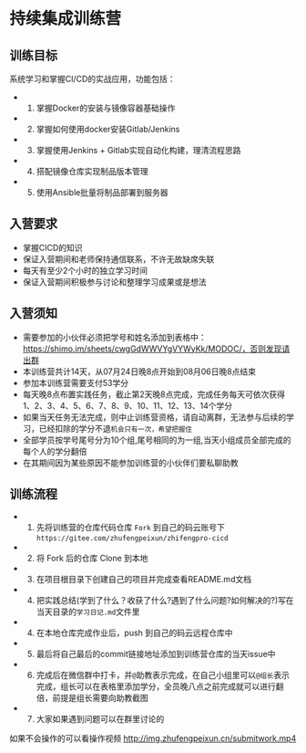 # 持续集成训练营

## 训练目标
系统学习和掌握CI/CD的实战应用，功能包括： 

- 1. 掌握Docker的安装与镜像容器基础操作
- 2. 掌握如何使用docker安装Gitlab/Jenkins
- 3. 掌握使用Jenkins + Gitlab实现自动化构建，理清流程思路
- 4. 搭配镜像仓库实现制品版本管理
- 5. 使用Ansible批量将制品部署到服务器

## 入营要求
- 掌握CICD的知识
- 保证入营期间和老师保持通信联系，不许无故缺席失联
- 每天有至少2个小时的独立学习时间
- 保证入营期间积极参与讨论和整理学习成果或是想法

## 入营须知
- 需要参加的小伙伴必须把学号和姓名添加到表格中：https://shimo.im/sheets/cwgGdWWVYgVYWyKk/MODOC/，否则发现请出群
- 本训练营共计14天，从07月24日晚8点开始到08月06日晚8点结束 
- 参加本训练营需要支付53学分
- 每天晚8点布置实践任务，截止第2天晚8点完成，完成任务每天可依次获得 1、2、3、4、5、6、7、8、9、10、11、12、13、14个学分
- 如果当天任务无法完成，则中止训练营资格，请自动离群，无法参与后续的学习，已经扣除的学分不退`机会只有一次，希望把握住`
- 全部学员按学号尾号分为10个组,尾号相同的为一组,当天小组成员全部完成的每个人的学分翻倍
- 在其期间因为某些原因不能参加训练营的小伙伴们要私聊助教

## 训练流程
- 1. 先将训练营的仓库代码仓库 `Fork` 到自己的码云账号下 `https://gitee.com/zhufengpeixun/zhifengpro-cicd`
- 2. 将 Fork 后的仓库 Clone 到本地
- 3. 在项目根目录下创建自己的项目并完成查看README.md文档
- 4. 把实践总结(学到了什么？收获了什么?遇到了什么问题?如何解决的?)写在当天目录的`学习日记.md`文件里
- 4. 在本地仓库完成作业后，push 到自己的码云远程仓库中
- 5. 最后将自己最后的commit链接地址添加到训练营仓库的当天issue中
- 6. 完成后在微信群中打卡，并`@`助教表示完成，在自己小组里可以`@组长`表示完成，组长可以在表格里添加学分，全员晚八点之前完成就可以进行翻倍，前提是组长需要向助教截图
- 7. 大家如果遇到问题可以在群里讨论的

如果不会操作的可以看操作视频  http://img.zhufengpeixun.cn/submitwork.mp4



